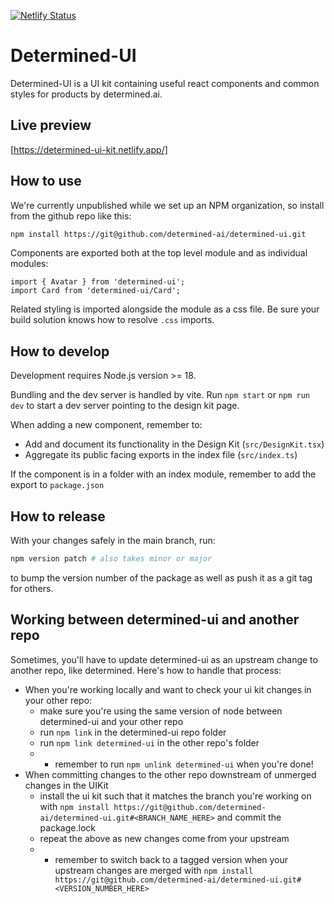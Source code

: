 [![Netlify Status](https://api.netlify.com/api/v1/badges/2421c10f-be2e-402e-bf63-b200c1fdd750/deploy-status)](https://app.netlify.com/sites/determined-ui-kit/deploys)

# Determined-UI

Determined-UI is a UI kit containing useful react components and common styles
for products by determined.ai.

## Live preview

[https://determined-ui-kit.netlify.app/]

## How to use

We're currently unpublished while we set up an NPM organization, so install from
the github repo like this:

```bash
npm install https://git@github.com/determined-ai/determined-ui.git
```

Components are exported both at the top level module and as individual modules:

```tsx
import { Avatar } from 'determined-ui';
import Card from 'determined-ui/Card';
```

Related styling is imported alongside the module as a css file. Be sure your
build solution knows how to resolve `.css` imports.

## How to develop

Development requires Node.js version >= 18.

Bundling and the dev server is handled by vite. Run `npm start` or `npm run dev`
to start a dev server pointing to the design kit page.

When adding a new component, remember to:

- Add and document its functionality in the Design Kit (`src/DesignKit.tsx`)
- Aggregate its public facing exports in the index file (`src/index.ts`)

If the component is in a folder with an index module, remember to add the export to `package.json`

## How to release

With your changes safely in the main branch, run:

```sh
npm version patch # also takes minor or major
```

to bump the version number of the package as well as push it as a git tag for others.

## Working between determined-ui and another repo

Sometimes, you'll have to update determined-ui as an upstream change to another repo, like determined. Here's how to handle that process:

- When you're working locally and want to check your ui kit changes in your other repo:
  - make sure you're using the same version of node between determined-ui and your other repo
  - run `npm link` in the determined-ui repo folder
  - run `npm link determined-ui` in the other repo's folder
  - - remember to run `npm unlink determined-ui` when you're done!
- When committing changes to the other repo downstream of unmerged changes in the UIKit
  - install the ui kit such that it matches the branch you're working on with `npm install https://git@github.com/determined-ai/determined-ui.git#<BRANCH_NAME_HERE>` and commit the package.lock
  - repeat the above as new changes come from your upstream
  - - remember to switch back to a tagged version when your upstream changes are merged with `npm install https://git@github.com/determined-ai/determined-ui.git#<VERSION_NUMBER_HERE>`
